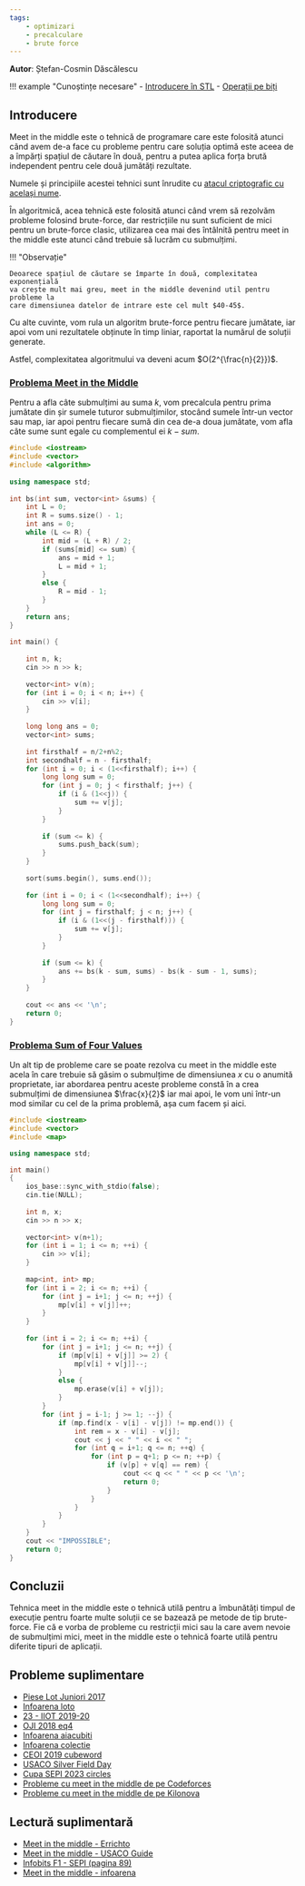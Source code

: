 ```yaml
---
tags:
    - optimizari
    - precalculare
    - brute force
---
```

**Autor**: Ștefan-Cosmin Dăscălescu

!!! example "Cunoștințe necesare"
    - [Introducere în STL](../cppintro/stl.md)
    - [Operații pe biți](./bitwise-ops.md)

## Introducere

Meet in the middle este o tehnică de programare care este folosită atunci când
avem de-a face cu probleme pentru care soluția optimă este aceea de a împărți
spațiul de căutare în două, pentru a putea aplica forța brută independent pentru
cele două jumătăți rezultate.

Numele și principiile acestei tehnici sunt înrudite cu [atacul criptografic cu
același nume](https://en.wikipedia.org/wiki/Meet-in-the-middle_attack).

În algoritmică, acea tehnică este folosită atunci când vrem să rezolvăm probleme
folosind brute-force, dar restricțiile nu sunt suficient de mici pentru un
brute-force clasic, utilizarea cea mai des întâlnită pentru meet in the middle
este atunci când trebuie să lucrăm cu submulțimi.

!!! "Observație"

    Deoarece spațiul de căutare se împarte în două, complexitatea exponențială
    va crește mult mai greu, meet in the middle devenind util pentru probleme la
    care dimensiunea datelor de intrare este cel mult $40-45$.

Cu alte cuvinte, vom rula un algoritm brute-force pentru fiecare jumătate, iar
apoi vom uni rezultatele obținute în timp liniar, raportat la numărul de soluții
generate.

Astfel, complexitatea algoritmului va deveni acum $O(2^{\frac{n}{2}})$.

### [Problema Meet in the Middle](https://cses.fi/problemset/task/1628/)

Pentru a afla câte submulțimi au suma $k$, vom precalcula pentru prima jumătate
din șir sumele tuturor submulțimilor, stocând sumele într-un vector sau map, iar
apoi pentru fiecare sumă din cea de-a doua jumătate, vom afla câte sume sunt
egale cu complementul ei $k - sum$.

```cpp
#include <iostream>
#include <vector>
#include <algorithm>
 
using namespace std;
 
int bs(int sum, vector<int> &sums) {
    int L = 0;
    int R = sums.size() - 1;
    int ans = 0;
    while (L <= R) {
        int mid = (L + R) / 2;
        if (sums[mid] <= sum) {
            ans = mid + 1;
            L = mid + 1;
        }
        else {
            R = mid - 1;
        }
    }
    return ans;
}
 
int main() {
 
    int n, k;
    cin >> n >> k;
    
    vector<int> v(n);
    for (int i = 0; i < n; i++) {
        cin >> v[i];
    }
    
    long long ans = 0;
    vector<int> sums;
    
    int firsthalf = n/2+n%2;
    int secondhalf = n - firsthalf;
    for (int i = 0; i < (1<<firsthalf); i++) {
        long long sum = 0;
        for (int j = 0; j < firsthalf; j++) {
            if (i & (1<<j)) {
                sum += v[j];
            }
        }
        
        if (sum <= k) {
            sums.push_back(sum);
        }
    }
    
    sort(sums.begin(), sums.end());
    
    for (int i = 0; i < (1<<secondhalf); i++) {
        long long sum = 0;
        for (int j = firsthalf; j < n; j++) {
            if (i & (1<<(j - firsthalf))) {
                sum += v[j];
            }
        }
        
        if (sum <= k) {
            ans += bs(k - sum, sums) - bs(k - sum - 1, sums);
        }
    }
    
    cout << ans << '\n';
    return 0;
}
```

### [Problema Sum of Four Values](https://cses.fi/problemset/task/1642/)

Un alt tip de probleme care se poate rezolva cu meet in the middle este acela în
care trebuie să găsim o submulțime de dimensiunea $x$ cu o anumită proprietate,
iar abordarea pentru aceste probleme constă în a crea submulțimi de dimensiunea
$\frac{x}{2}$ iar mai apoi, le vom uni într-un mod similar cu cel de la prima
problemă, așa cum facem și aici.

```cpp
#include <iostream>
#include <vector>
#include <map>

using namespace std;

int main()
{
    ios_base::sync_with_stdio(false);
    cin.tie(NULL);
    
    int n, x;
    cin >> n >> x;
    
    vector<int> v(n+1);
    for (int i = 1; i <= n; ++i) {
        cin >> v[i];
    }
        
    map<int, int> mp;
    for (int i = 2; i <= n; ++i) {
        for (int j = i+1; j <= n; ++j) {
            mp[v[i] + v[j]]++;
        }
    }
    
    for (int i = 2; i <= n; ++i) {
        for (int j = i+1; j <= n; ++j) {
            if (mp[v[i] + v[j]] >= 2) {
                mp[v[i] + v[j]]--;
            }
            else {
                mp.erase(v[i] + v[j]);
            }
        }
        for (int j = i-1; j >= 1; --j) {
            if (mp.find(x - v[i] - v[j]) != mp.end()) {
                int rem = x - v[i] - v[j];
                cout << j << " " << i << " ";
                for (int q = i+1; q <= n; ++q) {
                    for (int p = q+1; p <= n; ++p) {
                        if (v[p] + v[q] == rem) {
                            cout << q << " " << p << '\n';
                            return 0;
                        }
                    }
                }
            }
        }
    }
    cout << "IMPOSSIBLE";
    return 0;
}
```

## Concluzii

Tehnica meet in the middle este o tehnică utilă pentru a îmbunătăți timpul de
execuție pentru foarte multe soluții ce se bazează pe metode de tip brute-force.
Fie că e vorba de probleme cu restricții mici sau la care avem nevoie de
submulțimi mici, meet in the middle este o tehnică foarte utilă pentru diferite
tipuri de aplicații.

## Probleme suplimentare

- [Piese Lot Juniori 2017](https://kilonova.ro/problems/1691)
- [Infoarena loto](https://www.infoarena.ro/problema/loto)
- [23 - IIOT 2019-20](https://kilonova.ro/problems/1613/)
- [OJI 2018 eq4](https://kilonova.ro/problems/901)
- [Infoarena aiacubiti](https://www.infoarena.ro/problema/aiacubiti)
- [Infoarena colectie](https://infoarena.ro/problema/colectie)
- [CEOI 2019 cubeword](https://codeforces.com/contest/1192/problem/C)
- [USACO Silver Field
  Day](https://usaco.org/index.php?page=viewproblem2&cpid=1327)
- [Cupa SEPI 2023 circles](https://kilonova.ro/problems/990)
- [Probleme cu meet in the middle de pe
  Codeforces](https://codeforces.com/problemset?tags=meet-in-the-middle)
- [Probleme cu meet in the middle de pe Kilonova](https://kilonova.ro/tags/348)

## Lectură suplimentară

- [Meet in the middle - Errichto](https://codeforces.com/blog/entry/95571)
- [Meet in the middle - USACO
  Guide](https://usaco.guide/gold/meet-in-the-middle?lang=cpp)
- [Infobits F1 - SEPI (pagina
  89)](https://sepi.ro/assets/upload-file/infobits-f1.pdf)
- [Meet in the middle -
  infoarena](https://www.infoarena.ro/blog/meet-in-the-middle)
